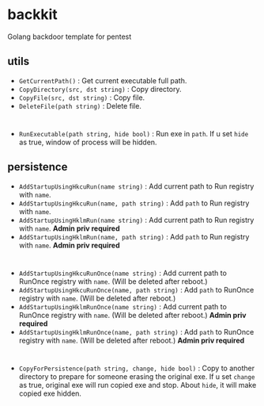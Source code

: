 # backkit
Golang backdoor template for pentest

## utils
- `GetCurrentPath()` : Get current executable full path.
- `CopyDirectory(src, dst string)` : Copy directory.
- `CopyFile(src, dst string)` : Copy file.
- `DeleteFile(path string)` : Delete file.
#
- `RunExecutable(path string, hide bool)` : Run exe in `path`. If u set `hide` as true, window of process will be hidden.

## persistence
- `AddStartupUsingHkcuRun(name string)` : Add current path to Run registry with `name`.
- `AddStartupUsingHkcuRun(name, path string)` : Add `path` to Run registry with `name`.
- `AddStartupUsingHklmRun(name string)` : Add current path to Run registry with `name`. **Admin priv required**
- `AddStartupUsingHklmRun(name, path string)` : Add `path` to Run registry with `name`. **Admin priv required**
#
- `AddStartupUsingHkcuRunOnce(name string)` : Add current path to RunOnce registry with `name`. (Will be deleted after reboot.)
- `AddStartupUsingHkcuRunOnce(name, path string)` : Add `path` to RunOnce registry with `name`. (Will be deleted after reboot.)
- `AddStartupUsingHklmRunOnce(name string)` : Add current path to RunOnce registry with `name`. (Will be deleted after reboot.) **Admin priv required**
- `AddStartupUsingHklmRunOnce(name, path string)` : Add `path` to RunOnce registry with `name`. (Will be deleted after reboot.) **Admin priv required**
#
- `CopyForPersistence(path string, change, hide bool)` : Copy to another directory to prepare for someone erasing the original exe. If u set `change` as true, original exe will run copied exe and stop. About `hide`, it will make copied exe hidden.
